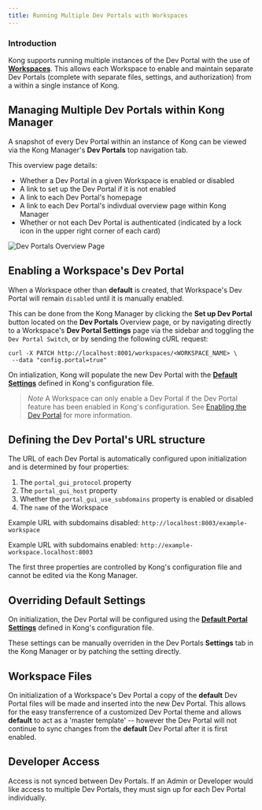 ```yaml
---
title: Running Multiple Dev Portals with Workspaces
---
```


### Introduction

Kong supports running multiple instances of the Dev Portal with the use of 
[**Workspaces**](/enterprise/{{page.kong_version}}/admin-api/workspaces/reference/). This allows each Workspace to enable
and maintain separate Dev Portals (complete with separate files, settings, and
authorization) from a within a single instance of Kong.

## Managing Multiple Dev Portals within Kong Manager

A snapshot of every Dev Portal within an instance of Kong can be viewed via
the Kong Manager's **Dev Portals** top navigation tab. 

This overview page details:

- Whether a Dev Portal in a given Workspace is enabled or disabled
- A link to set up the Dev Portal if it is not enabled 
- A link to each Dev Portal's homepage
- A link to each Dev Portal's indivdual overview page within Kong Manager
- Whether or not each Dev Portal is authenticated (indicated by a lock icon
in the upper right corner of each card)

![Dev Portals Overview Page](https://konghq.com/wp-content/uploads/2018/11/devportals-overview.png)


## Enabling a Workspace's Dev Portal

When a Workspace other than **default** is created, that Workspace's Dev Portal
will remain `disabled` until it is manually enabled.

This can be done from the Kong Manager by clicking the **Set up Dev Portal**
button located on the **Dev Portals** Overview page, or by navigating directly
to a Workspace's **Dev Portal Settings** page via the sidebar and toggling the
`Dev Portal Switch`, or by sending the following cURL request:

```
curl -X PATCH http://localhost:8001/workspaces/<WORKSPACE_NAME> \
 --data "config.portal=true"
```

On intialization, Kong will populate the new Dev Portal with the [**Default Settings**](#defining-dev-portals-default-settings) defined in Kong's configuration file.

>*Note* A Workspace can only enable a Dev Portal if the Dev Portal feature has been enabled in Kong's configuration. See [Enabling the Dev Portal](/enterprise/{{page.kong_version}}/getting-started/enable-dev-portal/) for more information.


## Defining the Dev Portal's URL structure

The URL of each Dev Portal is automatically configured upon initialization and 
is determined by four properties:

1. The `portal_gui_protocol` property
2. The `portal_gui_host` property
3. Whether the `portal_gui_use_subdomains` property is enabled or disabled
4. The `name` of the Workspace

Example URL with subdomains disabled: `http://localhost:8003/example-workspace`

Example URL with subdomains enabled: `http://example-workspace.localhost:8003`

The first three properties are controlled by Kong's configuration file and
cannot be edited via the Kong Manager.

## Overriding Default Settings

On initialization, the Dev Portal will be configured using the [**Default Portal Settings**](/enterprise/{{page.kong_version}}/developer-portal/configuration/workspaces/#overriding-default-settings) defined in Kong's configuration file.

These settings can be manually overriden in the Dev Portals **Settings** tab
in the Kong Manager or by patching the setting directly.

## Workspace Files

On initialization of a Workspace's Dev Portal a copy of the **default** Dev Portal files will be made and inserted into the new Dev Portal. This allows for the easy transferrence of a customized Dev Portal theme and allows **default** to act as a 'master template' -- however the Dev Portal will not continue to sync changes from the **default** Dev Portal after it is first enabled. 

## Developer Access

Access is not synced between Dev Portals. If an Admin or Developer would like access to multiple Dev Portals, they must sign up for each Dev Portal individually. 